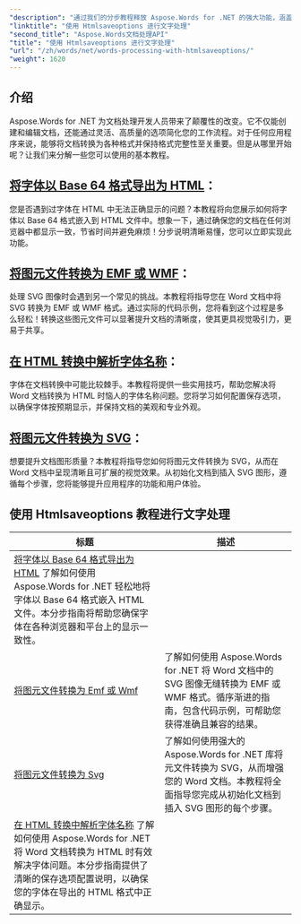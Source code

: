 ```yaml
---
"description": "通过我们的分步教程释放 Aspose.Words for .NET 的强大功能，涵盖 HTML 和元文件转换以增强您的文档处理。"
"linktitle": "使用 Htmlsaveoptions 进行文字处理"
"second_title": "Aspose.Words文档处理API"
"title": "使用 Htmlsaveoptions 进行文字处理"
"url": "/zh/words/net/words-processing-with-htmlsaveoptions/"
"weight": 1620
---
```


## 介绍

Aspose.Words for .NET 为文档处理开发人员带来了颠覆性的改变。它不仅能创建和编辑文档，还能通过灵活、高质量的选项简化您的工作流程。对于任何应用程序来说，能够将文档转换为各种格式并保持格式完整性至关重要。但是从哪里开始呢？让我们来分解一些您可以使用的基本教程。


## [将字体以 Base 64 格式导出为 HTML](./export-fonts-as-base-64-to-html/)：
您是否遇到过字体在 HTML 中无法正确显示的问题？本教程将向您展示如何将字体以 Base 64 格式嵌入到 HTML 文件中。想象一下，通过确保您的文档在任何浏览器中都显示一致，节省时间并避免麻烦！分步说明清晰易懂，您可以立即实现此功能。 

## [将图元文件转换为 EMF 或 WMF](./converting-metafiles-to-emf-or-wmf/)：
处理 SVG 图像时会遇到另一个常见的挑战。本教程将指导您在 Word 文档中将 SVG 转换为 EMF 或 WMF 格式。通过实际的代码示例，您将看到这个过程是多么轻松！转换这些图元文件可以显著提升文档的清晰度，使其更具视觉吸引力，更易于共享。

## [在 HTML 转换中解析字体名称](./resolve-font-names-in-html-conversion/)：
字体在文档转换中可能比较棘手。本教程将提供一些实用技巧，帮助您解决将 Word 文档转换为 HTML 时恼人的字体名称问题。您将学习如何配置保存选项，以确保字体按预期显示，并保持文档的美观和专业外观。

## [将图元文件转换为 SVG](./converting-metafiles-to-svg/)：
想要提升文档图形质量？本教程将指导您如何将图元文件转换为 SVG，从而在 Word 文档中呈现清晰且可扩展的视觉效果。从初始化文档到插入 SVG 图形，遵循每个步骤，您将能够提升应用程序的功能和用户体验。

 ## 使用 Htmlsaveoptions 教程进行文字处理
标题 | 描述 |
| --- | --- |
| [将字体以 Base 64 格式导出为 HTML](./export-fonts-as-base-64-to-html/) 了解如何使用 Aspose.Words for .NET 轻松地将字体以 Base 64 格式嵌入 HTML 文件。本分步指南将帮助您确保字体在各种浏览器和平台上的显示一致性。|
| [将图元文件转换为 Emf 或 Wmf](./converting-metafiles-to-emf-or-wmf/) | 了解如何使用 Aspose.Words for .NET 将 Word 文档中的 SVG 图像无缝转换为 EMF 或 WMF 格式。循序渐进的指南，包含代码示例，可帮助您获得准确且兼容的结果。|
| [将图元文件转换为 Svg](./converting-metafiles-to-svg/) | 了解如何使用强大的 Aspose.Words for .NET 库将元文件转换为 SVG，从而增强您的 Word 文档。本教程将全面指导您完成从初始化文档到插入 SVG 图形的每个步骤。|
| [在 HTML 转换中解析字体名称](./resolve-font-names-in-html-conversion/) 了解如何使用 Aspose.Words for .NET 将 Word 文档转换为 HTML 时有效解决字体问题。本分步指南提供了清晰的保存选项配置说明，以确保您的字体在导出的 HTML 格式中正确显示。|